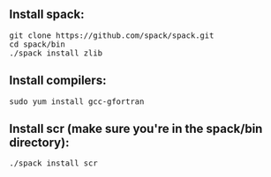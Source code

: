 ## Install spack:

<pre>git clone https://github.com/spack/spack.git
cd spack/bin
./spack install zlib
</pre>

## Install compilers:

<pre>sudo yum install gcc-gfortran</pre>

## Install scr (make sure you're in the spack/bin directory):

<pre>./spack install scr</pre>



